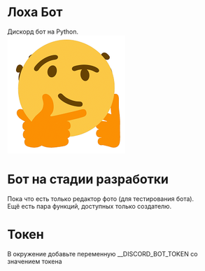 # Лоха Бот
Дискорд бот на Python.<br />
![Screenshot](https://github.com/Pixelsuft/Loxa-bot/blob/main/bot_small.png?raw=true)
# Бот на стадии разработки
Пока что есть только редактор фото (для тестирования бота).<br />
Ещё есть пара функций, доступных только создателю.
# Токен
В окружение добавьте переменную __DISCORD_BOT_TOKEN со значением токена
